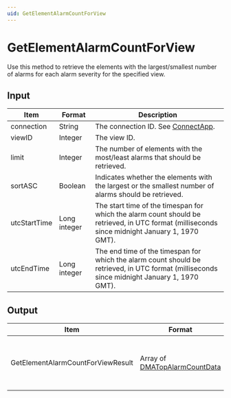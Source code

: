 ```yaml
---
uid: GetElementAlarmCountForView
---
```


# GetElementAlarmCountForView

Use this method to retrieve the elements with the largest/smallest number of alarms for each alarm severity for the specified view.

## Input

| Item | Format | Description |
|--|--|--|
| connection | String | The connection ID. See [ConnectApp](xref:ConnectApp). |
| viewID | Integer | The view ID. |
| limit | Integer | The number of elements with the most/least alarms that should be retrieved. |
| sortASC | Boolean | Indicates whether the elements with the largest or the smallest number of alarms should be retrieved. |
| utcStartTime | Long integer | The start time of the timespan for which the alarm count should be retrieved, in UTC format (milliseconds since midnight January 1, 1970 GMT). |
| utcEndTime | Long integer | The end time of the timespan for which the alarm count should be retrieved, in UTC format (milliseconds since midnight January 1, 1970 GMT). |

## Output

| Item | Format | Description |
|--|--|--|
| GetElementAlarmCountForViewResult | Array of [DMATopAlarmCountData](xref:DMATopAlarmCountData) | The elements with the largest/smallest number of alarms for each alarm severity. |
